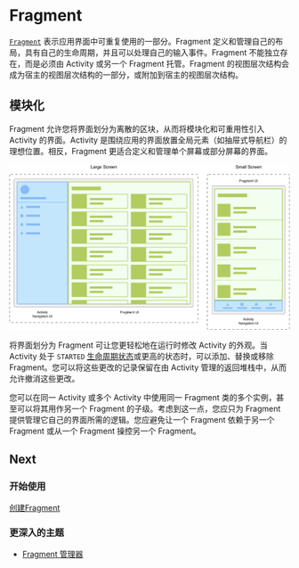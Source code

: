 # Fragment #

[`Fragment`](https://developer.android.google.cn/reference/androidx/fragment/app/Fragment) 表示应用界面中可重复使用的一部分。Fragment 定义和管理自己的布局，具有自己的生命周期，并且可以处理自己的输入事件。Fragment 不能独立存在，而是必须由 Activity 或另一个 Fragment 托管。Fragment 的视图层次结构会成为宿主的视图层次结构的一部分，或附加到宿主的视图层次结构。

## 模块化 ##

Fragment 允许您将界面划分为离散的区块，从而将模块化和可重用性引入 Activity 的界面。Activity 是围绕应用的界面放置全局元素（如抽屉式导航栏）的理想位置。相反，Fragment 更适合定义和管理单个屏幕或部分屏幕的界面。

![同一屏幕的采用不同屏幕尺寸的两个版本。](.assets/fragment-screen-sizes.png)

将界面划分为 Fragment 可让您更轻松地在运行时修改 Activity 的外观。当 Activity 处于 `STARTED` [生命周期状态](https://developer.android.google.cn/guide/components/activities/activity-lifecycle)或更高的状态时，可以添加、替换或移除 Fragment。您可以将这些更改的记录保留在由 Activity 管理的返回堆栈中，从而允许撤消这些更改。

您可以在同一 Activity 或多个 Activity 中使用同一 Fragment 类的多个实例，甚至可以将其用作另一个 Fragment 的子级。考虑到这一点，您应只为 Fragment 提供管理它自己的界面所需的逻辑。您应避免让一个 Fragment 依赖于另一个 Fragment 或从一个 Fragment 操控另一个 Fragment。

## Next ##

### 开始使用 ###

[创建Fragment](./fragments-create.md)

### 更深入的主题 ###

- [Fragment 管理器](./fragmentmanager.md)
